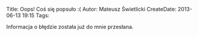 Title: Oops! Coś się popsuło :(
Autor: Mateusz Świetlicki
CreateDate: 2013-06-13 19:15
Tags:	

Informacja o błędzie została już do mnie przesłana.